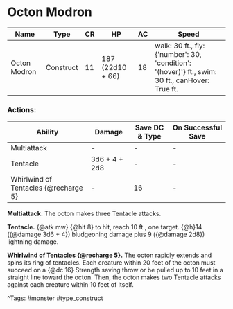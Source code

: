 # Octon Modron

| Name | Type | CR | HP | AC | Speed |
|------|------|----|----|----|-------|
| Octon Modron | Construct | 11 | 187 (22d10 + 66) | 18 | walk: 30 ft., fly: {'number': 30, 'condition': '(hover)'} ft., swim: 30 ft., canHover: True ft. |

### Actions:

| Ability | Damage | Save DC & Type | On Successful Save |
|---------|--------|----------------|--------------------|
| Multiattack | - | - | - |
| Tentacle | 3d6 + 4 + 2d8 | - | - |
| Whirlwind of Tentacles {@recharge 5} | - | 16 | - |


**Multiattack.** The octon makes three Tentacle attacks.

**Tentacle.** {@atk mw} {@hit 8} to hit, reach 10 ft., one target. {@h}14 ({@damage 3d6 + 4}) bludgeoning damage plus 9 ({@damage 2d8}) lightning damage.

**Whirlwind of Tentacles {@recharge 5}.** The octon rapidly extends and spins its ring of tentacles. Each creature within 20 feet of the octon must succeed on a {@dc 16} Strength saving throw or be pulled up to 10 feet in a straight line toward the octon. Then, the octon makes two Tentacle attacks against each creature within 10 feet of itself.

^Tags: #monster #type_construct